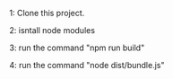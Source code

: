 1: Clone this project.

2: isntall node modules

3: run the command "npm run build"

4: run the command "node dist/bundle.js"
